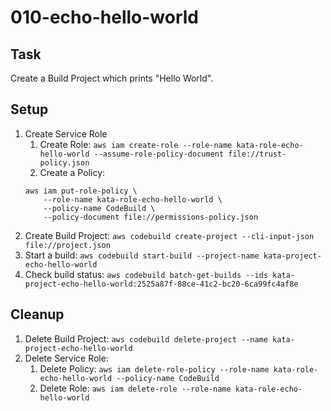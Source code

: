 # 010-echo-hello-world

## Task
Create a Build Project which prints "Hello World".

## Setup
1. Create Service Role
	1. Create Role: `aws iam create-role --role-name kata-role-echo-hello-world --assume-role-policy-document file://trust-policy.json`
	2. Create a Policy: 
	```shell
	aws iam put-role-policy \
		--role-name kata-role-echo-hello-world \
		--policy-name CodeBuild \
		--policy-document file://permissions-policy.json
	```
2. Create Build Project: `aws codebuild create-project --cli-input-json file://project.json`
3. Start a build: `aws codebuild start-build --project-name kata-project-echo-hello-world`
4. Check build status: `aws codebuild batch-get-builds --ids kata-project-echo-hello-world:2525a87f-88ce-41c2-bc20-6ca99fc4af8e`

## Cleanup
1. Delete Build Project: `aws codebuild delete-project --name kata-project-echo-hello-world`
2. Delete Service Role: 
	1. Delete Policy: `aws iam delete-role-policy --role-name kata-role-echo-hello-world --policy-name CodeBuild`
	2. Delete Role: `aws iam delete-role --role-name kata-role-echo-hello-world`
